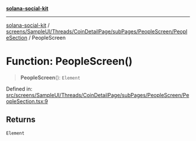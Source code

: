 [**solana-social-kit**](../../../../../../../../README.md)

***

[solana-social-kit](../../../../../../../../README.md) / [screens/SampleUI/Threads/CoinDetailPage/subPages/PeopleScreen/PeopleSection](../README.md) / PeopleScreen

# Function: PeopleScreen()

> **PeopleScreen**(): `Element`

Defined in: [src/screens/SampleUI/Threads/CoinDetailPage/subPages/PeopleScreen/PeopleSection.tsx:9](https://github.com/SendArcade/solana-social-starter/blob/98f94bb63d3814df24512365f6ae706d273e698f/src/screens/SampleUI/Threads/CoinDetailPage/subPages/PeopleScreen/PeopleSection.tsx#L9)

## Returns

`Element`
